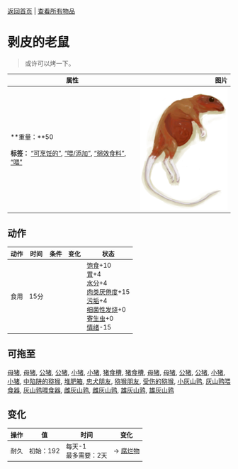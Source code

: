 [返回首页](index.md)   |  [查看所有物品](object.md)
# 剥皮的老鼠  
> 或许可以烤一下。  
  
  属性  |   图片   
 ----  |  ----:   
 **重量：**50<br><br>**标签：**	[“可烹饪的”](tag_Cookable.md), [“喂/添加”](tag_Feed.md), [“弱效食料”](tag_FeedWeak.md), [“喂”](tag_Meat.md)  |  ![](Sprite/MouseSkinned.png)   
  
## 动作  
动作  |  时间  |  条件  |  变化  |  状态  
----  |  ----  |  ----  |  ----  |  ----  
食用  |  15分  |    |    |  [饱食](Satiation.md)+10<br>[胃](Stomach.md)+4<br>[水分](Hydration.md)+4<br>[肉类<nobr>厌倦度</nobr>](SaturationMeat.md)+15<br>[污垢](Filth.md)+4<br>[细菌性发烧](BacteriaFever.md)+0<br>[寄生虫](Parasites.md)+0<br>[情绪](Morale.md)-15  
## 可拖至  
[母猪](BoarEnclosureFemale.md), [母猪](BoarEnclosureFemale.md), [公猪](BoarEnclosureMale.md), [公猪](BoarEnclosureMale.md), [小猪](BoarEnclosurePiglet.md), [小猪](BoarEnclosurePiglet.md), [猪食槽](BoarFeeder.md), [猪食槽](BoarFeederEmpty.md), [母猪](BoarTiedFemale.md), [母猪](BoarTiedFemale.md), [公猪](BoarTiedMale.md), [公猪](BoarTiedMale.md), [小猪](BoarTiedPiglet.md), [小猪](BoarTiedPiglet.md), [中陷阱的猕猴](CageTrapMacaque.md), [堆肥箱](CompostBin.md), [忠犬朋友](DogFriend.md), [猕猴朋友](MacaqueFriend.md), [受伤的猕猴](MacaqueWounded.md), [小灰山鹑](PartridgeChick.md), [灰山鹑喂食器](PartridgeFeeder.md), [灰山鹑喂食器](PartridgeFeederEmpty.md), [雌灰山鹑](PartridgeFemaleEnclosure.md), [雌灰山鹑](PartridgeFemaleLive.md), [雄灰山鹑](PartridgeMaleEnclosure.md), [雄灰山鹑](PartridgeMaleLive.md)  
## 变化  
操作  |  值  |  时间  |  变化  
----  |  ----  |  ----  |  ----  
耐久  |  初始：192  |  每天-1<br>最多需要：2天  |  → [腐烂物](RottenRemains.md)  
